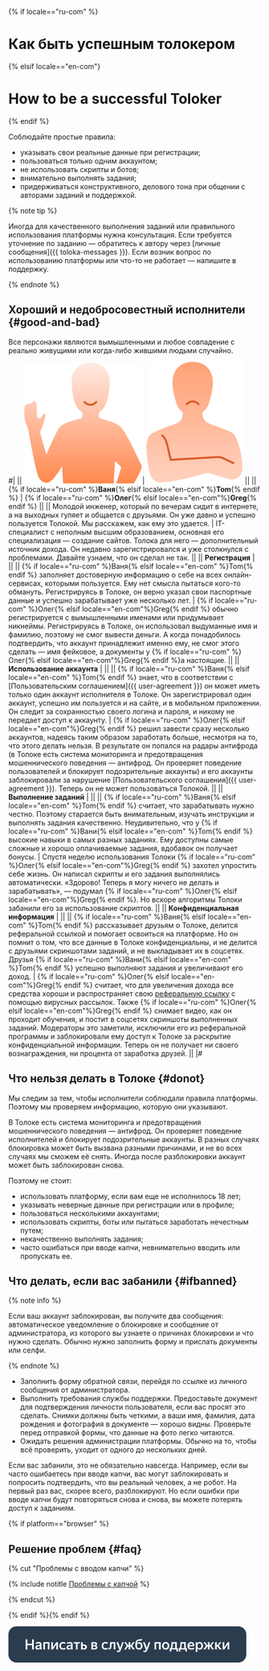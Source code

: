 {% if locale=="ru-com" %}
# Как быть успешным толокером
{% elsif locale=="en-com"}
# How to be a successful Toloker
{% endif %}

Соблюдайте простые правила:

-    указывать свои реальные данные при регистрации;
-    пользоваться только одним аккаунтом;
-    не использовать скрипты и ботов;
-    внимательно выполнять задания;
-    придерживаться конструктивного, делового тона при общении с авторами заданий и поддержкой.

{% note tip %}

Иногда для качественного выполнения заданий или правильного использования платформы нужна консультация. Если требуется уточнение по заданию — обратитесь к автору через [личные сообщения]({{ toloka-messages }}). Если возник вопрос по использованию платформы или что-то не работает — напишите в поддержку.

{% endnote %}

## Хороший и недобросовестный исполнители {#good-and-bad}

Все персонажи являются вымышленными и любое совпадение с реально живущими или когда-либо жившими людьми случайно.

#|
|| ![](images/good_perfomer.svg)| ![](images/bad_performer.svg) ||
|| {% if locale=="ru-com" %}**Ваня**{% elsif locale=="en-com" %}**Tom**{% endif %} | {% if locale=="ru-com" %}**Олег**{% elsif locale=="en-com"%}**Greg**{% endif %} ||
|| Молодой инженер, который по вечерам сидит в интернете, а на выходных гуляет и общается с друзьями. Он уже давно и успешно пользуется Толокой. Мы расскажем, как ему это удается. | IT-специалист с неполным высшим образованием, основная его специализация — создание сайтов. Толока для него — дополнительный источник дохода. Он недавно зарегистрировался и уже столкнулся с проблемами. Давайте узнаем, что он сделал не так. ||
|| **Регистрация** | ||
|| {% if locale=="ru-com" %}Ваня{% elsif locale=="en-com" %}Tom{% endif %} заполняет достоверную информацию о себе на всех онлайн-сервисах, которыми пользуется. Ему нет смысла пытаться кого-то обмануть. Регистрируясь в Толоке, он верно указал свои паспортные данные и успешно зарабатывает уже несколько лет. | {% if locale=="ru-com" %}Олег{% elsif locale=="en-com"%}Greg{% endif %} обычно регистрируется с вымышленными именами или придумывает никнеймы. Регистрируясь в Толоке, он использовал выдуманные имя и фамилию, поэтому не смог вывести деньги. А когда понадобилось подтвердить, что аккаунт принадлежит именно ему, не смог этого сделать — имя фейковое, а документы у {% if locale=="ru-com" %}Олег{% elsif locale=="en-com"%}Greg{% endif %}а настоящие. ||
|| **Использование аккаунта** | ||
|| {% if locale=="ru-com" %}Ваня{% elsif locale=="en-com" %}Tom{% endif %} знает, что в соответствии с [Пользовательским соглашением]({{ user-agreement }}) он может иметь только один аккаунт исполнителя в Толоке. Он зарегистрировал один аккаунт, успешно им пользуется и на сайте, и в мобильном приложении. Он следит за сохранностью своего логина и пароля, и никому не передает доступ к аккаунту. | {% if locale=="ru-com" %}Олег{% elsif locale=="en-com"%}Greg{% endif %} решил завести сразу несколько аккаунтов, надеясь таким образом заработать больше, несмотря на то, что этого делать нельзя. В результате он попался на радары антифрода (в Толоке есть система мониторинга и предотвращения мошеннического поведения — антифрод. Он проверяет поведение пользователей и блокирует подозрительные аккаунты) и его аккаунты заблокировали за нарушение [Пользовательского соглашения]({{ user-agreement }}). Теперь он не может пользоваться Толокой. ||
|| **Выполнение заданий** | ||
|| {% if locale=="ru-com" %}Ваня{% elsif locale=="en-com" %}Tom{% endif %} считает, что зарабатывать нужно честно. Поэтому старается быть внимательным, изучать инструкции и выполнять задания качественно. Неудивительно, что у {% if locale=="ru-com" %}Вани{% elsif locale=="en-com" %}Tom{% endif %} высокие навыки в самых разных заданиях. Ему доступны самые сложные и хорошо оплачиваемые задания, вдобавок он получает бонусы. | Спустя неделю использования Толоки {% if locale=="ru-com" %}Олег{% elsif locale=="en-com"%}Greg{% endif %} захотел упростить себе жизнь. Он написал скрипты и его задания выполнялись автоматически. «Здорово! Теперь я могу ничего не делать и зарабатывать», — подумал {% if locale=="ru-com" %}Олег{% elsif locale=="en-com"%}Greg{% endif %}. Но вскоре алгоритмы Толоки забанили его за использование скриптов. ||
|| **Конфиденциальная информация** | ||
|| {% if locale=="ru-com" %}Ваня{% elsif locale=="en-com" %}Tom{% endif %} рассказывает друзьям о Толоке, делится реферальной ссылкой и помогает освоиться на платформе. Но он помнит о том, что все данные в Толоке конфиденциальны, и не делится с друзьями скриншотами заданий, и не выкладывает их в соцсетях. Друзья {% if locale=="ru-com" %}Вани{% elsif locale=="en-com" %}Tom{% endif %} успешно выполняют задания и увеличивают его доход. | {% if locale=="ru-com" %}Олег{% elsif locale=="en-com"%}Greg{% endif %} считает, что для увеличения дохода все средства хороши и распространяет свою [реферальную ссылку](referal.md) с помощью вирусных рассылок. Также {% if locale=="ru-com" %}Олег{% elsif locale=="en-com"%}Greg{% endif %} снимает видео, как он проходит обучения, и постит в соцсетях скриншоты выполненных заданий. Модераторы это заметили, исключили его из реферальной программы и заблокировали ему доступ к Толоке за раскрытие конфиденциальной информации. Теперь он не получает ни своего вознаграждения, ни процента от заработка друзей. ||
|#

## Что нельзя делать в Толоке {#donot}

Мы следим за тем, чтобы исполнители соблюдали правила платформы. Поэтому мы проверяем информацию, которую они указывают.

В Толоке есть система мониторинга и предотвращения мошеннического поведения — антифрод. Он проверяет поведение исполнителей и блокирует подозрительные аккаунты. В разных случаях блокировка может быть вызвана разными причинами, и не во всех случаях мы сможем её снять. Иногда после разблокировки аккаунт может быть заблокирован снова.

Поэтому не стоит:

-    использовать платформу, если вам еще не исполнилось 18 лет;
-    указывать неверные данные при регистрации или в профиле;
-    пользоваться несколькими аккаунтами;
-    использовать скрипты, боты или пытаться заработать нечестным путем;
-    некачественно выполнять задания;
-    часто ошибаться при вводе капчи, невнимательно вводить или пропускать ее.

## Что делать, если вас забанили {#ifbanned}

{% note info %}

Если ваш аккаунт заблокирован, вы получите два сообщения: автоматическое уведомление о блокировке и сообщение от администратора, из которого вы узнаете о причинах блокировки и что нужно сделать. Обычно нужно заполнить форму и прислать документы или селфи.

{% endnote %}

-    Заполнить форму обратной связи, перейдя по ссылке из личного сообщения от администратора.
-    Выполнить требования службы поддержки. Предоставьте документ для подтверждения личности пользователя, если вас просят это сделать. Снимки должны быть четкими, а ваши имя, фамилия, дата рождения и фотография в документе — хорошо видны. Проверьте перед отправкой формы, что данные на фото легко читаются.
-    Ожидать решения администрации платформы. Обычно на то, чтобы всё проверить, уходит от одного до нескольких дней.

Если вас забанили, это не обязательно навсегда. Например, если вы часто ошибаетесь при вводе капчи, вас могут заблокировать и попросить подтвердить, что вы реальный человек, а не робот. На первый раз вас, скорее всего, разблокируют. Но если ошибки при вводе капчи будут повторяться снова и снова, вы можете потерять доступ к заданиям.

{% if platform=="browser" %}
## Решение проблем {#faq}

{% cut "Проблемы с вводом капчи" %}


{% include notitle [Проблемы с капчой](_includes/captcha.md) %}


{% endcut %}

{% endif %}{% endif %}


[![](images/buttons/contact-support.svg)](troubleshooting/troubleshooting.md#not_working_properly)

